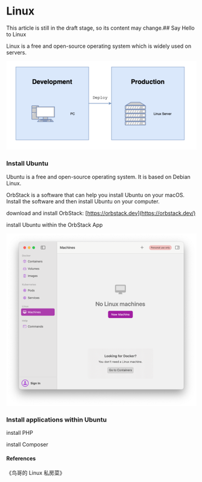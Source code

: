 # Linux

This article is still in the draft stage, so its content may change.## Say Hello to Linux

[](https://github.com/orgs/CofficLab/repositories#say-hello-to-linux)

Linux is a free and open-source operating system which is widely used on servers.

[](https://github.com/CofficLab/Build-a-Website-with-Laravel/blob/main/images/linux.png)

![](./images/11-Linux_1.png)

### Install Ubuntu

[](https://github.com/orgs/CofficLab/repositories#install-ubuntu)

Ubuntu is a free and open-source operating system. It is based on Debian Linux.

OrbStack is a software that can help you install Ubuntu on your macOS. Install the software and then install Ubuntu on your computer.

download and install OrbStack: [https://orbstack.dev](https://orbstack.dev/)

install Ubuntu within the OrbStack App

[](https://github.com/CofficLab/Build-a-Website-with-Laravel/blob/main/images/orbstack.png)

![](./images/11-Linux_2.png)

### Install applications within Ubuntu

[](https://github.com/orgs/CofficLab/repositories#install-applications-within-ubuntu)

install PHP

install Composer

#### References

[](https://github.com/orgs/CofficLab/repositories#references-2)

《鸟哥的 Linux 私房菜》
